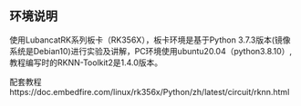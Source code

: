 ## 环境说明

使用LubancatRK系列板卡（RK356X），板卡环境是基于Python 3.7.3版本(镜像系统是Debian10)进行实验及讲解，PC环境使用ubuntu20.04（python3.8.10）,教程编写时的RKNN-Toolkit2是1.4.0版本。

配套教程https://doc.embedfire.com/linux/rk356x/Python/zh/latest/circuit/rknn.html
